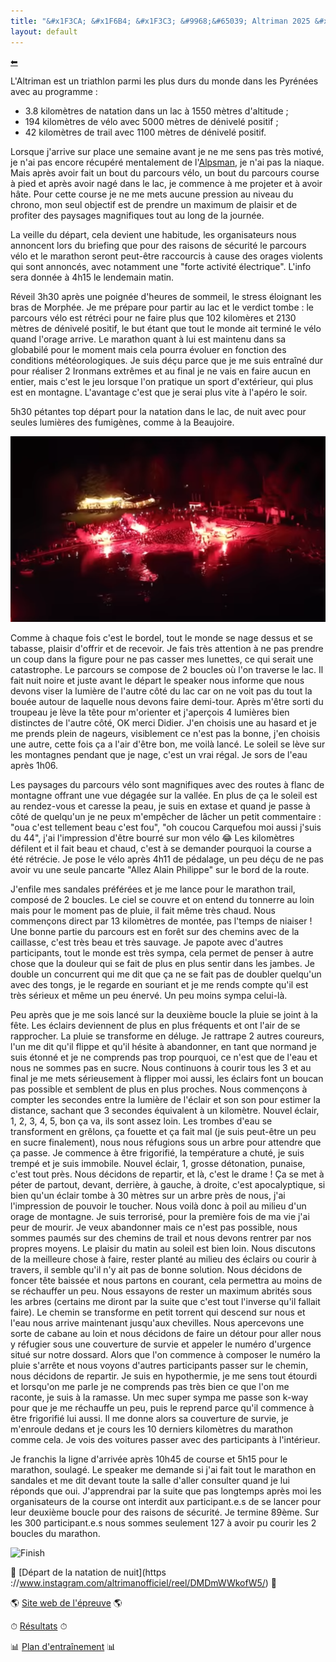 ```yaml
---
title: "&#x1F3CA; &#x1F6B4; &#x1F3C3; &#9968;&#65039; Altriman 2025 &#x1F3CA; &#x1F6B4; &#x1F3C3; &#9968;&#65039;"
layout: default
---
```


[&#x2B05;](../)

L'Altriman est un triathlon parmi les plus durs du monde dans les Pyrénées avec au programme :
- 3.8 kilomètres de natation dans un lac à 1550 mètres d'altitude ;
- 194 kilomètres de vélo avec 5000 mètres de dénivelé positif ;
- 42 kilomètres de trail avec 1100 mètres de dénivelé positif.

Lorsque j'arrive sur place une semaine avant je ne me sens pas très motivé, je n'ai pas encore récupéré mentalement de l'[Alpsman](./2025_06_07_Alpsman.md), je n'ai pas la niaque. Mais après avoir fait un bout du parcours vélo, un bout du parcours course à pied et après avoir nagé dans le lac, je commence à me projeter et à avoir hâte. Pour cette course je ne me mets aucune pression au niveau du chrono, mon seul objectif est de prendre un maximum de plaisir et de profiter des paysages magnifiques tout au long de la journée.

La veille du départ, cela devient une habitude, les organisateurs nous annoncent lors du briefing que pour des raisons de sécurité le parcours vélo et le marathon seront peut-être raccourcis à cause des orages violents qui sont annoncés, avec notamment une "forte activité électrique". L'info sera donnée à 4h15 le lendemain matin.

Réveil 3h30 après une poignée d'heures de sommeil, le stress éloignant les bras de Morphée. Je me prépare pour partir au lac et le verdict tombe : le parcours vélo est rétréci pour ne faire plus que 102 kilomères et 2130 mètres de dénivelé positif, le but étant que tout le monde ait terminé le vélo quand l'orage arrive. Le marathon quant à lui est maintenu dans sa globabilé pour le moment mais cela pourra évoluer en fonction des conditions météorologiques. Je suis déçu parce que je me suis entraîné dur pour réaliser 2 Ironmans extrêmes et au final je ne vais en faire aucun en entier, mais c'est le jeu lorsque l'on pratique un sport d'extérieur, qui plus est en montagne. L'avantage c'est que je serai plus vite à l'apéro le soir.

5h30 pétantes top départ pour la natation dans le lac, de nuit avec pour seules lumières des fumigènes, comme à la Beaujoire.

![Départ natation](./photos/2025_07_12_Altriman_swim.png)

Comme à chaque fois c'est le bordel, tout le monde se nage dessus et se tabasse, plaisir d'offrir et de recevoir. Je fais très attention à ne pas prendre un coup dans la figure pour ne pas casser mes lunettes, ce qui serait une catastrophe. Le parcours se compose de 2 boucles où l'on traverse le lac. Il fait nuit noire et juste avant le départ le speaker nous informe que nous devons viser la lumière de l'autre côté du lac car on ne voit pas du tout la bouée autour de laquelle nous devons faire demi-tour. Après m'être sorti du troupeau je lève la tête pour m'orienter et j'aperçois 4 lumières bien distinctes de l'autre côté, OK merci Didier. J'en choisis une au hasard et je me prends plein de nageurs, visiblement ce n'est pas la bonne, j'en choisis une autre, cette fois ça a l'air d'être bon, me voilà lancé. Le soleil se lève sur les montagnes pendant que je nage, c'est un vrai régal. Je sors de l'eau après 1h06.

Les paysages du parcours vélo sont magnifiques avec des routes à flanc de montagne offrant une vue dégagée sur la vallée. En plus de ça le soleil est au rendez-vous et caresse la peau, je suis en extase et quand je passe à côté de quelqu'un je ne peux m'empêcher de lâcher un petit commentaire : "oua c'est tellement beau c'est fou", "oh coucou Carquefou moi aussi j'suis du 44", j'ai l'impression d'être bourré sur mon vélo &#128514; Les kilomètres défilent et il fait beau et chaud, c'est à se demander pourquoi la course a été rétrécie. Je pose le vélo après 4h11 de pédalage, un peu déçu de ne pas avoir vu une seule pancarte "Allez Alain Philippe" sur le bord de la route.

J'enfile mes sandales préférées et je me lance pour le marathon trail, composé de 2 boucles. Le ciel se couvre et on entend du tonnerre au loin mais pour le moment pas de pluie, il fait même très chaud. Nous commençons direct par 13 kilomètres de montée, pas l'temps de niaiser ! Une bonne partie du parcours est en forêt sur des chemins avec de la caillasse, c'est très beau et très sauvage. Je papote avec d'autres participants, tout le monde est très sympa, cela permet de penser à autre chose que la douleur qui se fait de plus en plus sentir dans les jambes. Je double un concurrent qui me dit que ça ne se fait pas de doubler quelqu'un avec des tongs, je le regarde en souriant et je me rends compte qu'il est très sérieux et même un peu énervé. Un peu moins sympa celui-là.

Peu après que je me sois lancé sur la deuxième boucle la pluie se joint à la fête. Les éclairs deviennent de plus en plus fréquents et ont l'air de se rapprocher. La pluie se transforme en déluge. Je rattrape 2 autres coureurs, l'un me dit qu'il flippe et qu'il hésite à abandonner, en tant que normand je suis étonné et je ne comprends pas trop pourquoi, ce n'est que de l'eau et nous ne sommes pas en sucre. Nous continuons à courir tous les 3 et au final je me mets sérieusement à flipper moi aussi, les éclairs font un boucan pas possible et semblent de plus en plus proches. Nous commençons à compter les secondes entre la lumière de l'éclair et son son pour estimer la distance, sachant que 3 secondes équivalent à un kilomètre. Nouvel éclair, 1, 2, 3, 4, 5, bon ça va, ils sont assez loin. Les trombes d'eau se transforment en grêlons, ça fouette et ça fait mal (je suis peut-être un peu en sucre finalement), nous nous réfugions sous un arbre pour attendre que ça passe. Je commence à être frigorifié, la température a chuté, je suis trempé et je suis immobile. Nouvel éclair, 1, grosse détonation, punaise, c'est tout près. Nous décidons de repartir, et là, c'est le drame ! Ça se met à péter de partout, devant, derrière, à gauche, à droite, c'est apocalyptique, si bien qu'un éclair tombe à 30 mètres sur un arbre près de nous, j'ai l'impression de pouvoir le toucher. Nous voilà donc à poil au milieu d'un orage de montagne. Je suis terrorisé, pour la première fois de ma vie j'ai peur de mourir. Je veux abandonner mais ce n'est pas possible, nous sommes paumés sur des chemins de trail et nous devons rentrer par nos propres moyens. Le plaisir du matin au soleil est bien loin. Nous discutons de la meilleure chose à faire, rester planté au milieu des éclairs ou courir à travers, il semble qu'il n'y ait pas de bonne solution. Nous décidons de foncer tête baissée et nous partons en courant, cela permettra au moins de se réchauffer un peu. Nous essayons de rester un maximum abrités sous les arbres (certains me diront par la suite que c'est tout l'inverse qu'il fallait faire). Le chemin se transforme en petit torrent qui descend sur nous et l'eau nous arrive maintenant jusqu'aux chevilles. Nous apercevons une sorte de cabane au loin et nous décidons de faire un détour pour aller nous y réfugier sous une couverture de survie et appeler le numéro d'urgence situé sur notre dossard. Alors que l'on commence à composer le numéro la pluie s'arrête et nous voyons d'autres participants passer sur le chemin, nous décidons de repartir. Je suis en hypothermie, je me sens tout étourdi et lorsqu'on me parle je ne comprends pas très bien ce que l'on me raconte, je suis à la ramasse. Un mec super sympa me passe son k-way pour que je me réchauffe un peu, puis le reprend parce qu'il commence à être frigorifié lui aussi. Il me donne alors sa couverture de survie, je m'enroule dedans et je cours les 10 derniers kilomètres du marathon comme cela. Je vois des voitures passer avec des participants à l'intérieur.

Je franchis la ligne d'arrivée après 10h45 de course et 5h15 pour le marathon, soulagé. Le speaker me demande si j'ai fait tout le marathon en sandales et me dit devant toute la salle d'aller consulter quand je lui réponds que oui. J'apprendrai par la suite que pas longtemps après moi les organisateurs de la course ont interdit aux participant.e.s de se lancer pour leur deuxième boucle pour des raisons de sécurité. Je termine 89ème. Sur les 300 participant.e.s nous sommes seulement 127 à avoir pu courir les 2 boucles du marathon.

![Finish](./photos/2025_07_12_Altriman_finish.jpg)

&#x1F3A5; [Départ de la natation de nuit](https ://www.instagram.com/altrimanofficiel/reel/DMDmWWkofW5/) &#x1F3A5;

&#x1F30E; [Site web de l'épreuve](https://www.altriman.com/courses/altriman/) &#x1F30E;

&#x23F1; [Résultats](http://www.altriman.com/wp-content/uploads/2025/07/Resultats-Full-Altriman_2025.pdf) &#x23F1;

&#x1F4CA; [Plan d'entraînement](https://docs.google.com/spreadsheets/d/1SL7n9KRl1pf3mZ0Z-TOyNe4-zLDoP7c0dyobJLIEWjw/) &#x1F4CA;
